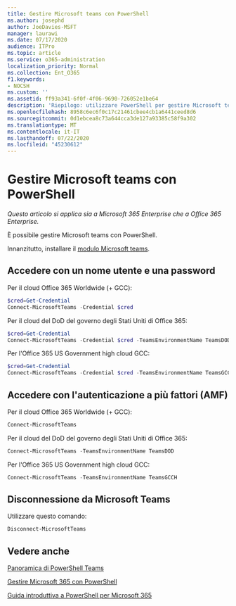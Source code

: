 ```yaml
---
title: Gestire Microsoft teams con PowerShell
ms.author: josephd
author: JoeDavies-MSFT
manager: laurawi
ms.date: 07/17/2020
audience: ITPro
ms.topic: article
ms.service: o365-administration
localization_priority: Normal
ms.collection: Ent_O365
f1.keywords:
- NOCSH
ms.custom: ''
ms.assetid: ff93a341-6f0f-4f06-9690-726052e1be64
description: 'Riepilogo: utilizzare PowerShell per gestire Microsoft teams.'
ms.openlocfilehash: 8958c6ec6f0c17c21461cbee4cb1a6441ceed8d6
ms.sourcegitcommit: 0d1ebcea8c73a644cca3de127a93385c58f9a302
ms.translationtype: MT
ms.contentlocale: it-IT
ms.lasthandoff: 07/22/2020
ms.locfileid: "45230612"
---
```

# <a name="manage-microsoft-teams-with-powershell"></a>Gestire Microsoft teams con PowerShell

*Questo articolo si applica sia a Microsoft 365 Enterprise che a Office 365 Enterprise.*

È possibile gestire Microsoft teams con PowerShell.
  
Innanzitutto, installare il [modulo Microsoft teams](https://www.powershellgallery.com/packages/MicrosoftTeams/).
    
## <a name="sign-in-with-a-user-name-and-password"></a>Accedere con un nome utente e una password

Per il cloud Office 365 Worldwide (+ GCC):

```powershell
$cred=Get-Credential
Connect-MicrosoftTeams -Credential $cred
```

Per il cloud del DoD del governo degli Stati Uniti di Office 365: 

```powershell
$cred=Get-Credential
Connect-MicrosoftTeams -Credential $cred -TeamsEnvironmentName TeamsDOD
```

Per l'Office 365 US Government high cloud GCC:

```powershell
$cred=Get-Credential
Connect-MicrosoftTeams -Credential $cred -TeamsEnvironmentName TeamsGCCH
```

## <a name="sign-in-with-multi-factor-authentication-mfa"></a>Accedere con l'autenticazione a più fattori (AMF)

Per il cloud Office 365 Worldwide (+ GCC):

```powershell
Connect-MicrosoftTeams
```

Per il cloud del DoD del governo degli Stati Uniti di Office 365: 

```powershell
Connect-MicrosoftTeams -TeamsEnvironmentName TeamsDOD
```

Per l'Office 365 US Government high cloud GCC:

```powershell
Connect-MicrosoftTeams -TeamsEnvironmentName TeamsGCCH
```

## <a name="disconnect-from-microsoft-teams"></a>Disconnessione da Microsoft Teams

Utilizzare questo comando:

```powershell
Disconnect-MicrosoftTeams
```


## <a name="see-also"></a>Vedere anche

[Panoramica di PowerShell Teams](https://docs.microsoft.com/microsoftteams/teams-powershell-overview)
  
[Gestire Microsoft 365 con PowerShell](manage-office-365-with-office-365-powershell.md)
  
[Guida introduttiva a PowerShell per Microsoft 365](getting-started-with-office-365-powershell.md)

